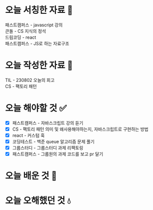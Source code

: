 # 오늘 서칭한 자료 📖
패스트캠퍼스 - javascript 강의  
큰돌 - CS 지식의 정석  
드림코딩 - react  
패스트캠퍼스 - JS로 하는 자료구조  
# 오늘 작성한 자료 📃
TIL - 230802 오늘의 회고   
CS - 팩토리 패턴   
# 오늘 해야할 것 ✅
- [x] 패스트캠퍼스 - 자바스크립트 강의 듣기  
- [x] CS - 팩토리 패턴 의미 및 왜사용해야하는지, 자바스크립트로 구현하는 방법  
- [x] react - 커스텀 훅  
- [x] 코딩테스트 - 백준 queue 알고리즘 문제 풀기  
- [x] 그룹스터디 - 그룹스터디 과제 리팩토링  
- [x] 패스트캠퍼스 - 그룹원의 과제 코드를 보고 pr 달기  

# 오늘 배운 것 🌈
  



# 오늘 오해했던 것 💧
